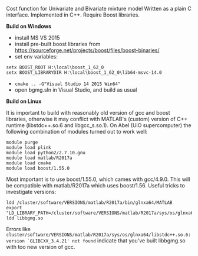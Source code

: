 Cost function for Univariate and Bivariate mixture model
Written as a plain C interface. Implemented in C++. Require Boost libraries.


**Build on Windows**
- install MS VS 2015
- install pre-built boost libraries from https://sourceforge.net/projects/boost/files/boost-binaries/
- set env variables: 
```
setx BOOST_ROOT H:\local\boost_1_62_0
setx BOOST_LIBRARYDIR H:\local\boost_1_62_0\lib64-msvc-14.0
```
- ``cmake .. -G"Visual Studio 14 2015 Win64"``
- open bgmg.sln in Visual Studio, and build as usual

**Build on Linux**

It is important to build with reasonably  old version of gcc and boost libraries, otherwise it may conflict with MATLAB's (custom) version of C++ runtime (libstdc++.so.6 and libgcc_s.so.1). On Abel (UiO supercomputer) the following combination of modules turned out to work well:

```
module purge
module load plink
module load python2/2.7.10.gnu
module load matlab/R2017a
module load cmake
module load boost/1.55.0
```

Most important is to use boost/1.55.0, which cames with gcc/4.9.0. This will be compatible with matlab/R2017a which uses boost/1.56. 
Useful tricks to investigate versions:

```
ldd /cluster/software/VERSIONS/matlab/R2017a/bin/glnxa64/MATLAB
export "LD_LIBRARY_PATH=/cluster/software/VERSIONS/matlab/R2017a/sys/os/glnxa64:$LD_LIBRARY_PATH"
ldd libbgmg.so
```

Errors like ``cluster/software/VERSIONS/matlab/R2017a/sys/os/glnxa64/libstdc++.so.6: version `GLIBCXX_3.4.21' not found`` indicate that you've built libbgmg.so with too new version of gcc.
